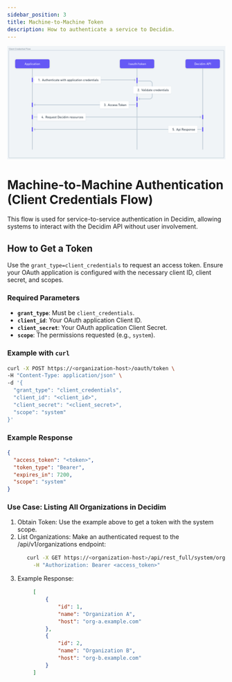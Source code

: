 ```yaml
---
sidebar_position: 3
title: Machine-to-Machine Token
description: How to authenticate a service to Decidim.
---
```


![Client Credentials](../../client_cred.png)

# Machine-to-Machine Authentication (Client Credentials Flow)

This flow is used for service-to-service authentication in Decidim, allowing systems to interact with the Decidim API without user involvement.

## How to Get a Token

Use the `grant_type=client_credentials` to request an access token. Ensure your OAuth application is configured with the necessary client ID, client secret, and scopes.

### Required Parameters

- **`grant_type`**: Must be `client_credentials`.
- **`client_id`**: Your OAuth application Client ID.
- **`client_secret`**: Your OAuth application Client Secret.
- **`scope`**: The permissions requested (e.g., `system`).

### Example with `curl`

```bash
curl -X POST https://<organization-host>/oauth/token \
-H "Content-Type: application/json" \
-d '{
  "grant_type": "client_credentials",
  "client_id": "<client_id>",
  "client_secret": "<client_secret>",
  "scope": "system"
}'
```
### Example Response
```json
{
  "access_token": "<token>",
  "token_type": "Bearer",
  "expires_in": 7200,
  "scope": "system"
}
```

### Use Case: Listing All Organizations in Decidim
1. Obtain Token: Use the example above to get a token with the system scope.
2. List Organizations: Make an authenticated request to the /api/v1/organizations endpoint:
   ```bash
      curl -X GET https://<organization-host>/api/rest_full/system/organizations \
        -H "Authorization: Bearer <access_token>"
    ```
3. Example Response:
   ```json
        [
            {
                "id": 1,
                "name": "Organization A",
                "host": "org-a.example.com"
            },
            {
                "id": 2,
                "name": "Organization B",
                "host": "org-b.example.com"
            }
        ]
    ```
